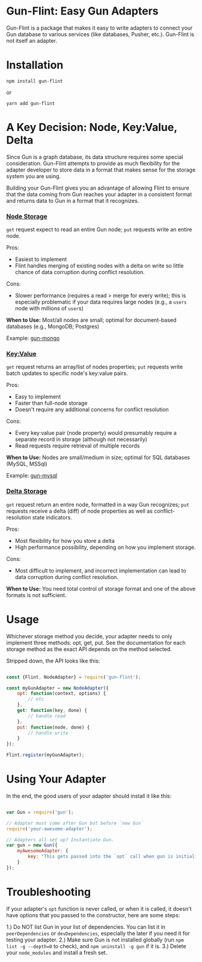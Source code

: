 # Gun-Flint: Easy Gun Adapters

Gun-Flint is a package that makes it easy to write adapters to connect your Gun database to various services (like databases, Pusher, etc.). Gun-Flint is not itself an adapter.

# Installation

`npm install gun-flint`

or 

`yarn add gun-flint`

# A Key Decision: Node, Key:Value, Delta

Since Gun is a graph database, its data structure requires some special consideration. Gun-Flint attempts to provide as much flexibility for the adapter developer to store data in a format that makes sense for the storage system you are using.

Building your Gun-Flint gives you an advantage of allowing Flint to ensure that the data coming from Gun reaches your adapter in a consistent format and returns data to Gun in a format that it recognizes.

### [Node Storage](https://github.com/sjones6/gun-flint/blob/master/docs/NODE_ADAPTER.MD)

`get` request expect to read an entire Gun node; `put` requests write an entire node.

Pros: 
* Easiest to implement
* Flint handles merging of existing nodes with a delta on write so little chance of data corruption during conflict resolution.

Cons:
* Slower performance (requires a read > merge for every write); this is especially problematic if your data requires large nodes (e.g., a `users` node with millions of `user`s)

**When to Use:** Most/all nodes are small; optimal for document-based databases (e.g., MongoDB; Postgres)

Example: [gun-mongo](https://github.com/sjones6/gun-mongo)

### [Key:Value](https://github.com/sjones6/gun-flint/blob/master/docs/KEY_VAL_ADAPTER.MD)

`get` request returns an array/list of nodes properties; `put` requests write batch updates to specific node's key:value pairs.

Pros: 
* Easy to implement
* Faster than full-node storage
* Doesn't require any additional concerns for conflict resolution

Cons:
* Every key:value pair (node property) would presumably require a separate record in storage (although not necessarily)
* Read requests require retrieval of multiple records

**When to Use:** Nodes are small/medium in size; optimal for SQL databases (MySQL, MSSql)

Example: [gun-mysql](https://github.com/sjones6/gun-mysql)

### [Delta Storage](https://github.com/sjones6/gun-flint/blob/master/docs/DELTA_ADAPTER.MD)

`get` request return an entire node, formatted in a way Gun recognizes; `put` requests receive a delta (diff) of node properties as well as conflict-resolution state indicators.

Pros:
* Most flexibility for how you store a delta
* High performance possibility, depending on how you implement storage.

Cons:
* Most difficult to implement, and incorrect implementation can lead to data corruption during conflict resolution.

**When to Use:** You need total control of storage format and one of the above formats is not sufficient.

# Usage

Whichever storage method you decide, your adapter needs to only implement three methods: opt, get, put. See the documentation for each storage method as the exact API depends on the method selected.

Stripped down, the API looks like this:
```javascript

const {Flint, NodeAdapter} = require('gun-flint');

const myGunAdapter = new NodeAdapter({
    opt: function(context, options) {
        // etc
    },
    get: function(key, done) {
        // handle read
    },
    put: function(node, done) {
        // handle write
    }
});

Flint.register(myGunAdapter);
```

# Using Your Adapter

In the end, the good users of your adapter should install it like this:

```javascript

var Gun = require('gun');

// Adapter must come after Gun but before `new Gun`
require('your-awesome-adapter');

// Adapters all set up? Instantiate Gun.
var gun = new Gun({
    myAwesomeAdapter: {
        key: "This gets passed into the `opt` call when gun is initialized. Useful for allowing those who use your adapter to pass in DB drivers of the like."
    }
});

```

# Troubleshooting

If your adapter's `opt` function is never called, or when it is called, it doesn't have options that you passed to the constructor, here are some steps:

1.) Do NOT list Gun in your list of dependencies. You can list it in `peerDependencies` or `devDependencies`, especially the later if you need it for testing your adapter.
2.) Make sure Gun is not installed globally (run `npm list -g --depth=0` to check), and `npm uninstall -g gun` if it is.
3.) Delete your `node_modules` and install a fresh set.